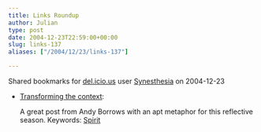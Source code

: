 ```yaml
---
title: Links Roundup
author: Julian
type: post
date: 2004-12-23T22:59:00+00:00
slug: links-137 
aliases: ["/2004/12/23/links-137"]

---
```

Shared bookmarks for [del.icio.us][1] user  [Synesthesia][2] on 2004-12-23

  * [Transforming the context][3]:
  
    A great post from Andy Borrows with an apt metaphor for this reflective season. Keywords: [Spirit][4]

 [1]: https://del.icio.us/
 [2]: https://del.icio.us/synesthesia
 [3]: https://olderandgrowing.blogspot.com/2004/12/transforming-context.html "https://olderandgrowing.blogspot.com/2004/12/transforming-context.html"
 [4]: https://del.icio.us/synesthesia/Spirit